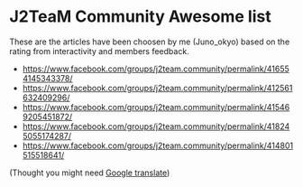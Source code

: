 # J2TeaM Community Awesome list

These are the articles have been choosen by me (Juno_okyo) based on the rating from interactivity and members feedback.

- https://www.facebook.com/groups/j2team.community/permalink/416554145343378/
- https://www.facebook.com/groups/j2team.community/permalink/412561632409296/
- https://www.facebook.com/groups/j2team.community/permalink/415469205451872/
- https://www.facebook.com/groups/j2team.community/permalink/418245055174287/
- https://www.facebook.com/groups/j2team.community/permalink/414801515518641/

(Thought you might need [Google translate](https://translate.google.com/))
